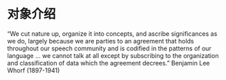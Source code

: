 # 对象介绍

“We cut nature up, organize it into concepts, and ascribe significances
as we do, largely because we are parties to an agreement that holds
throughout our speech community and is codified in the patterns of
our language … we cannot talk at all except by subscribing to the
organization and classification of data which the agreement decrees.”
Benjamin Lee Whorf (1897-1941)


